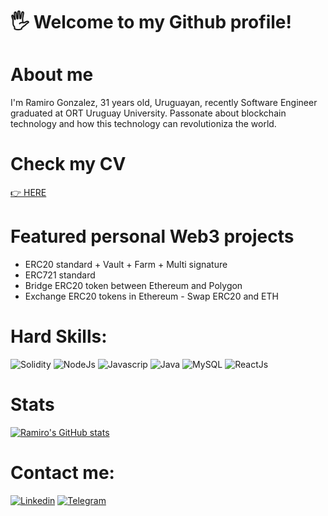 #  🖐 Welcome to my Github profile!

# About me
I'm Ramiro Gonzalez, 31 years old, Uruguayan, recently Software Engineer graduated at ORT Uruguay University. 
Passonate about blockchain technology and how this technology can revolutioniza the world. 

# Check my CV 
[👉 HERE](https://bit.ly/cv-ramiro-gonzalez)

# Featured personal Web3 projects
- ERC20 standard + Vault + Farm + Multi signature
- ERC721 standard
- Bridge ERC20 token between Ethereum and Polygon
- Exchange ERC20 tokens in Ethereum - Swap ERC20 and ETH

# Hard Skills:
![Solidity](https://img.shields.io/badge/Solidity-323330?style=for-the-badge&logo=solidity&logoColor=white)
![NodeJs](https://img.shields.io/badge/Nodejs-323330?style=for-the-badge&logo=nodedotjs&logoColor=green) 
![Javascrip](https://img.shields.io/badge/JavaScript-323330?style=for-the-badge&logo=javascript&logoColor=F7DF1E)
![Java](https://img.shields.io/badge/java-323330?style=for-the-badge&logo=coffee&logoColor=F7DF1E) 
![MySQL](https://img.shields.io/badge/MySQL-323330?style=for-the-badge&logo=mysql&logoColor=blue) 
![ReactJs](https://img.shields.io/badge/-React.js-323330?style=for-the-badge&logo=react&labelColor=323330) 

# Stats
[![Ramiro's GitHub stats](https://github-readme-stats.vercel.app/api?username=ramigonzalez&show_icons=true&rank_icon=github&theme=dark#gh-dark-mode-only)](https://github.com/anuraghazra/github-readme-stats#gh-dark-mode-only)

# Contact me:
[![Linkedin](https://img.shields.io/badge/LinkedIn-0077B5?style=for-the-badge&logo=linkedin&logoColor=white)](https://www.linkedin.com/in/ramigonzalez/)
[![Telegram](https://img.shields.io/badge/Telegram-2CA5E0?style=for-the-badge&logo=telegram&logoColor=white)](https://t.me/ramigonzalez)

